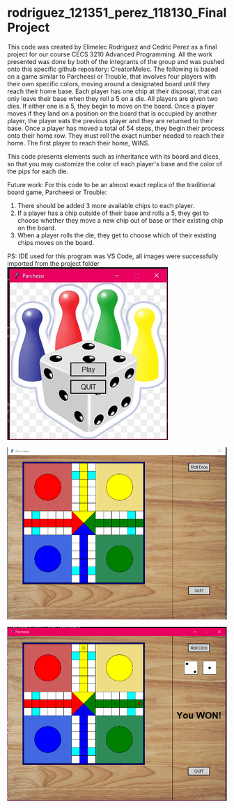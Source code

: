 # rodriguez_121351_perez_118130_FinalProject
This code was created by Elimelec Rodriguez and Cedric Perez as a final project for our course CECS 3210 Advanced Programming. 
All the work presented was done by both of the integrants of the group and was pushed onto this specific github repository: CreatorMelec.
The following is based on a game similar to Parcheesi or Trouble, that involves four players with their own specific colors,
moving around a designated board until they reach their home base. Each player has one chip at their disposal,
that can only leave their base when they roll a 5 on a die. All players are given two dies. If either one is a 5, they begin to move on the board.
Once a player moves if they land on a position on the board that is occupied by another player, the player eats the previous player and they are returned to their base.
Once a player has moved a total of 54 steps, they begin their process onto their home row. They must roll the exact number needed to reach their home.
The first player to reach their home, WINS.

This code presents elements such as inheritance with its board and dices, so that you may customize the color of each player's base and the color of the pips for each die.

Future work: 
For this code to be an almost exact replica of the traditional board game, Parcheesi or Trouble:
1. There should be added 3 more available chips to each player.
2. If a player has a chip outside of their base and rolls a 5, they get to choose whether they move a new chip out of base or their existing chip on the board.
3. When a player rolls the die, they get to choose which of their existing chips moves on the board.

PS: IDE used for this program was VS Code, all images were successfully imported from the project folder
![Screenshot](IntroGame.jpeg)

![Screenshot](MainGame.png)

![Screenshot](PlayerWon.png)

